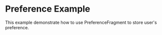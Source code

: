 # Preference Example

This example demonstrate how to use PreferenceFragment to store user's preference.
